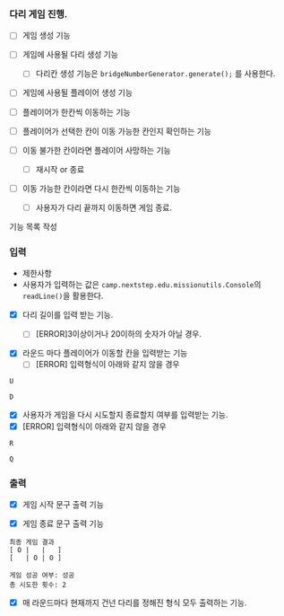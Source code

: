 ### 다리 게임 진행.

- [ ] 게임 생성 기능
    

- [ ] 게임에 사용될 다리 생성 기능
  - [ ] 다리칸 생성 기능은 `bridgeNumberGenerator.generate();` 를 사용한다.


- [ ] 게임에 사용될 플레이어 생성 기능


- [ ] 플레이어가 한칸씩 이동하는 기능


- [ ] 플레이어가 선택한 칸이 이동 가능한 칸인지 확인하는 기능


- [ ] 이동 불가한 칸이라면 플레이어 사망하는 기능
    - [ ] 재시작 or 종료


- [ ] 이동 가능한 칸이라면 다시 한칸씩 이동하는 기능
    - [ ] 사용자가 다리 끝까지 이동하면 게임 종료.

기능 목록 작성

### 입력
-  제한사항
- 사용자가 입력하는 값은 `camp.nextstep.edu.missionutils.Console`의 `readLine()`을 활용한다.


- [x] 다리 길이를 입력 받는 기능.
    - [ ] [ERROR]3이상이거나 20이하의 숫자가 아닐 경우.


- [x] 라운드 마다 플레이어가 이동할 칸을 입력받는 기능
    - [ ] [ERROR] 입력형식이 아래와 같지 않을 경우
```text
U
```
```text
D
```

- [x] 사용자가 게임을 다시 시도할지 종료할지 여부를 입력받는 기능.
- [x] [ERROR] 입력형식이 아래와 같지 않을 경우
```text
R
```
```text
Q
```
### 출력

- [x] 게임 시작 문구 출력 기능


- [x] 게임 종료 문구 출력 기능
```text
최종 게임 결과
[ O |   |   ]
[   | O | O ]

게임 성공 여부: 성공
총 시도한 횟수: 2
```

- [x] 매 라운드마다 현재까지 건넌 다리를 정해진 형식 모두 출력하는 기능.


